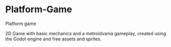 # Platform-Game
Platform game

2D Game with basic mechanics and a metroidvania gameplay, created using the Godot engine and free assets and sprites. 

